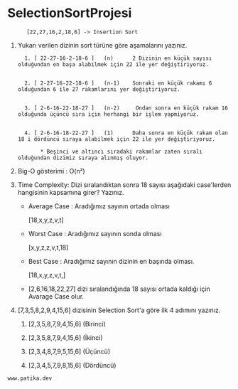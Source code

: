 # SelectionSortProjesi

          [22,27,16,2,18,6] -> Insertion Sort

 1) Yukarı verilen dizinin sort türüne göre aşamalarını yazınız.

          1. [ 22-27-16-2-18-6 ]   (n)      2 Dizinin en küçük sayısı olduğundan en başa alabilmek için 22 ile yer değiştiriyoruz.
       
          
          2. [ 2-27-16-22-18-6 ]   (n-1)    Sonraki en küçük rakamı 6 olduğundan 6 ile 27 rakamlarını yer değiştiriyoruz.
         
         
          3. [ 2-6-16-22-18-27 ]   (n-2)     Ondan sonra en küçük rakam 16 olduğunda üçüncü sıra için herhangi bir işlem yapmiyoruz.
         
          
          4. [ 2-6-16-18-22-27 ]   (1)      Daha sonra en küçük rakam olan 18 i dördüncü sıraya alabilmek için 22 ile yer değiştiriyoruz.

	           * Beşinci ve altıncı sıradaki rakamlar zaten sıralı olduğundan dizimiz sıraya alınmış oluyor.

 
  2)  Big-O gösterimi : O(n²)
 
 
  
  
  3) Time Complexity: Dizi sıralandıktan sonra 18 sayısı aşağıdaki case'lerden hangisinin kapsamına girer? Yazınız.
 
     * Average Case : Aradığımız sayının ortada olması
   
      
       [18,x,y,z,v,t]
      
      
     * Worst Case : Aradığımız sayının sonda olması
      
       
       [x,y,z,z,v,t,18]
      

     * Best Case : Aradığımız sayının dizinin en başında olması. 
      
       
       [18,x,y,z,v,t,]
      
      
     * [2,6,16,18,22,27] dizi sıralandığında 18 sayısı ortada kaldığı için Avarage Case olur.


  
  
   4)  [7,3,5,8,2,9,4,15,6] dizisinin Selection Sort'a göre ilk 4 adımını yazınız.
                     
          1. [2,3,5,8,7,9,4,15,6]  (Birinci) 
     
          2. [2,3,5,8,7,9,4,15,6]  (İkinci) 
     
          3. [2,3,4,8,7,9,5,15,6]  (Üçüncü) 
     
          4. [2,3,4,5,7,9,8,15,6]  (Dördüncü)



    www.patika.dev
